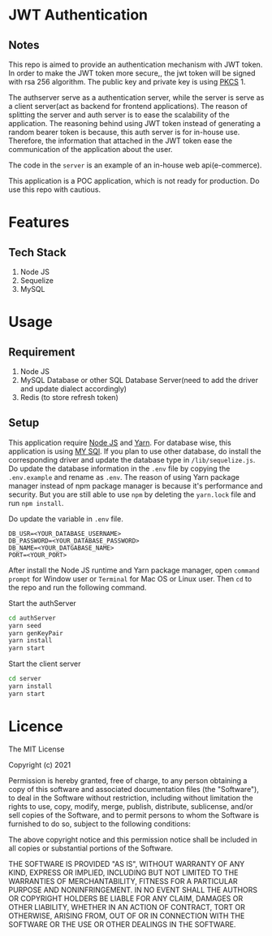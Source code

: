 # JWT Authentication
## Notes
This repo is aimed to provide an authentication mechanism with JWT token.
In order to make the JWT token more secure,, the jwt token will be signed with rsa 256 algorithm.
The public key and private key is using [PKCS](https://en.wikipedia.org/wiki/PKCS) 1.

The authserver serve as a authentication server, while the server is serve as a client server(act as backend for frontend applications).
The reason of splitting the server and auth server is to ease the scalability of the application.
The reasoning behind using JWT token instead of generating a random bearer token is because, this auth server is for in-house use.
Therefore, the information that attached in the JWT token ease the communication of the application about the user.

The code in the `server` is an example of an in-house web api(e-commerce).

This application is a POC application, which is not ready for production. Do use this repo with cautious.


# Features
## Tech Stack
1. Node JS
2. Sequelize 
3. MySQL

# Usage
## Requirement
1. Node JS
2. MySQL Database or other SQL Database Server(need to add the driver and update dialect accordingly)
3. Redis (to store refresh token)

## Setup
This application require [Node JS](https://nodejs.org/en/) and [Yarn](https://yarnpkg.com/).
For database wise, this application is using [MY SQl](https://www.mysql.com/).
If you plan to use other database, do install the corresponding driver and update the database type in `/lib/sequelize.js`.
Do update the database information in the `.env` file by copying the `.env.example` and rename as `.env`.
The reason of using Yarn package manager instead of npm package manager is because it's performance and security.
But you are still able to use `npm` by deleting the `yarn.lock` file and run `npm install`. 

Do update the variable in `.env` file.
```
DB_USR=<YOUR_DATABASE_USERNAME>
DB_PASSWORD=<YOUR_DATABASE_PASSWORD>
DB_NAME=<YOUR_DATGABASE_NAME>
PORT=<YOUR_PORT>
```

After install the Node JS runtime and Yarn package manager, open `command prompt` for Window user or `Terminal` for Mac OS or Linux user.
Then `cd` to the repo and run the following command.

Start the authServer

```bash
cd authServer
yarn seed
yarn genKeyPair
yarn install
yarn start 
```

Start the client server

```bash
cd server
yarn install
yarn start 
```

# Licence 

The MIT License

Copyright (c) 2021

Permission is hereby granted, free of charge, to any person obtaining a copy of this software and associated documentation files (the "Software"), to deal in the Software without restriction, including without limitation the rights to use, copy, modify, merge, publish, distribute, sublicense, and/or sell copies of the Software, and to permit persons to whom the Software is furnished to do so, subject to the following conditions:

The above copyright notice and this permission notice shall be included in all copies or substantial portions of the Software.

THE SOFTWARE IS PROVIDED "AS IS", WITHOUT WARRANTY OF ANY KIND, EXPRESS OR IMPLIED, INCLUDING BUT NOT LIMITED TO THE WARRANTIES OF MERCHANTABILITY, FITNESS FOR A PARTICULAR PURPOSE AND NONINFRINGEMENT. IN NO EVENT SHALL THE AUTHORS OR COPYRIGHT HOLDERS BE LIABLE FOR ANY CLAIM, DAMAGES OR OTHER LIABILITY, WHETHER IN AN ACTION OF CONTRACT, TORT OR OTHERWISE, ARISING FROM, OUT OF OR IN CONNECTION WITH THE SOFTWARE OR THE USE OR OTHER DEALINGS IN THE SOFTWARE.
